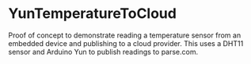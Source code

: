 # YunTemperatureToCloud
Proof of concept to demonstrate reading a temperature sensor from an embedded device and publishing to a cloud provider. This uses a DHT11 sensor and Arduino Yun to publish readings to parse.com. 
